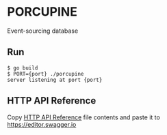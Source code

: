 # PORCUPINE

Event-sourcing database

## Run

```
$ go build
$ PORT={port} ./porcupine
server listening at port {port}
```

## HTTP API Reference 

Copy [HTTP API Reference](docs/openapi.yml) file contents and paste it to https://editor.swagger.io